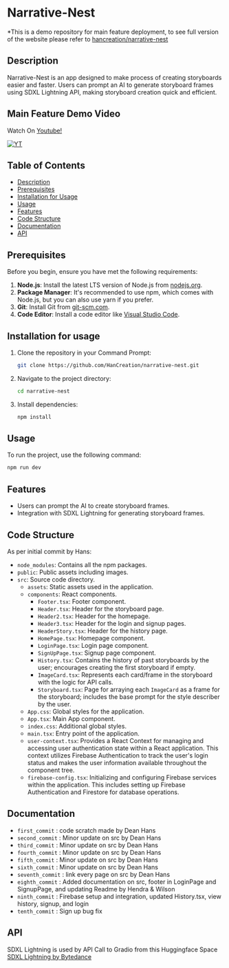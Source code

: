 # Narrative-Nest
*This is a demo repository for main feature deployment, to see full version of the website please refer to [hancreation/narrative-nest](https://github.com/HanCreation/narrative-nest)

## Description

Narrative-Nest is an app designed to make process of creating storyboards easier and faster. Users can prompt an AI to generate storyboard frames using SDXL Lightning API, making storyboard creation quick and efficient.

## Main Feature Demo Video
Watch On [Youtube!](https://youtu.be/kGh9TZgXx-k)

[![YT](https://img.youtube.com/vi/kGh9TZgXx-k/maxresdefault.jpg)](https://youtu.be/kGh9TZgXx-k)

## Table of Contents

- [Description](#description)
- [Prerequisites](#prerequisites)
- [Installation for Usage](#installation-for-usage)
- [Usage](#usage)
- [Features](#features)
- [Code Structure](#code-structure)
- [Documentation](#documentation)
- [API](#api)

## Prerequisites

Before you begin, ensure you have met the following requirements:

1. **Node.js**: Install the latest LTS version of Node.js from [nodejs.org](https://nodejs.org/).
2. **Package Manager**: It's recommended to use npm, which comes with Node.js, but you can also use yarn if you prefer.
3. **Git**: Install Git from [git-scm.com](https://git-scm.com/).
4. **Code Editor**: Install a code editor like [Visual Studio Code](https://code.visualstudio.com/).

<!-- ## Contributing

Steps to contribute:

1. Fork the repository.
2. Create a new branch (`git checkout -b feature/your-feature`).
3. Navigate to the project directory in the command prompt.
4. Install dependencies:
   ```sh
   npm install
   ```
5. Run the application locally:
   ```sh
   npm run dev
   ```
6. Commit your changes (`git commit -m 'Add some feature'`).
7. Push to the branch (`git push origin feature/your-feature`).
8. Open a Pull Request. -->

## Installation for usage

1. Clone the repository in your Command Prompt:

   ```sh
   git clone https://github.com/HanCreation/narrative-nest.git
   ```

2. Navigate to the project directory:

   ```sh
   cd narrative-nest
   ```

3. Install dependencies:
   ```sh
   npm install
   ```

## Usage

To run the project, use the following command:

```sh
npm run dev
```

## Features

- Users can prompt the AI to create storyboard frames.
- Integration with SDXL Lightning for generating storyboard frames.

## Code Structure

As per initial commit by Hans:

- `node_modules`: Contains all the npm packages.
- `public`: Public assets including images.
- `src`: Source code directory.
  - `assets`: Static assets used in the application.
  - `components`: React components.
    - `Footer.tsx`: Footer component.
    - `Header.tsx`: Header for the storyboard page.
    - `Header2.tsx`: Header for the homepage.
    - `Header3.tsx`: Header for the login and signup pages.
    - `HeaderStory.tsx`: Header for the history page.
    - `HomePage.tsx`: Homepage component.
    - `LoginPage.tsx`: Login page component.
    - `SignUpPage.tsx`: Signup page component.
    - `History.tsx`: Contains the history of past storyboards by the user; encourages creating the first storyboard if empty.
    - `ImageCard.tsx`: Represents each card/frame in the storyboard with the logic for API calls.
    - `Storyboard.tsx`: Page for arraying each `ImageCard` as a frame for the storyboard; includes the base prompt for the style describer by the user.
  - `App.css`: Global styles for the application.
  - `App.tsx`: Main App component.
  - `index.css`: Additional global styles.
  - `main.tsx`: Entry point of the application.
  - `user-context.tsx`: Provides a React Context for managing and accessing user authentication state within a React application. This context utilizes Firebase Authentication to track the user's login status and makes the user information available throughout the component tree.
  - `firebase-config.tsx`: Initializing and configuring Firebase services within the application. This includes setting up Firebase Authentication and Firestore for database operations.

## Documentation

- `first_commit` : code scratch made by Dean Hans
- `second_commit` : Minor update on src by Dean Hans
- `third_commit` : Minor update on src by Dean Hans
- `fourth_commit` : Minor update on src by Dean Hans
- `fifth_commit` : Minor update on src by Dean Hans
- `sixth_commit` : Minor update on src by Dean Hans
- `seventh_commit` : link every page on src by Dean Hans
- `eighth_commit` : Added documentation on src, footer in LoginPage and SignupPage, and updating Readme by Hendra & Wilson
- `ninth_commit` : Firebase setup and integration, updated History.tsx, view history, signup, and login
- `tenth_commit` : Sign up bug fix

## API

SDXL Lightning is used by API Call to Gradio from this Huggingface Space [SDXL Lightning by Bytedance](https://huggingface.co/spaces/ByteDance/SDXL-Lightning)
